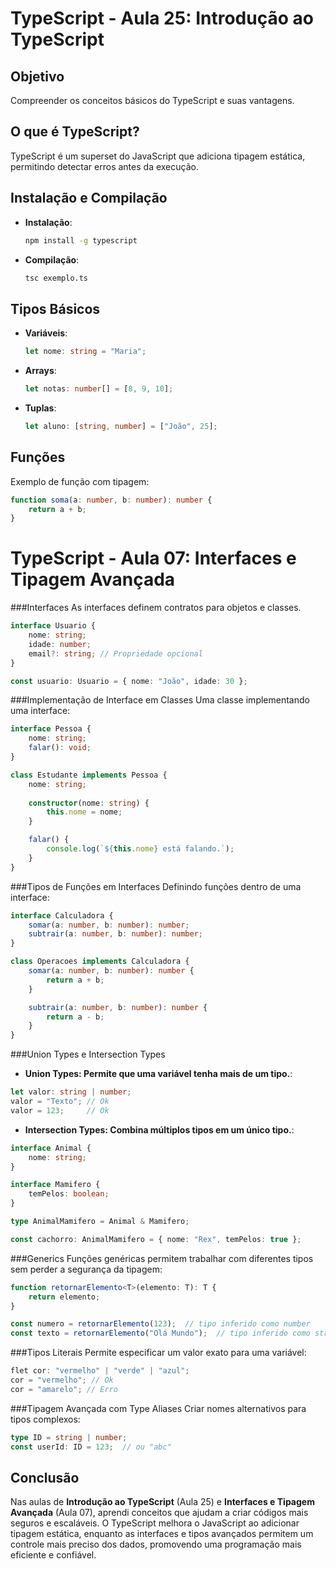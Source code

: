 # TypeScript - Aula 25: Introdução ao TypeScript

## Objetivo
Compreender os conceitos básicos do TypeScript e suas vantagens.

## O que é TypeScript?
TypeScript é um superset do JavaScript que adiciona tipagem estática, permitindo detectar erros antes da execução.

## Instalação e Compilação
- **Instalação**:
    ```bash
    npm install -g typescript
    ```
- **Compilação**:
    ```bash
    tsc exemplo.ts
    ```

## Tipos Básicos
- **Variáveis**:
    ```typescript
    let nome: string = "Maria";
    ```
- **Arrays**:
    ```typescript
    let notas: number[] = [8, 9, 10];
    ```
- **Tuplas**:
    ```typescript
    let aluno: [string, number] = ["João", 25];
    ```

## Funções
Exemplo de função com tipagem:
```typescript
function soma(a: number, b: number): number {
    return a + b;
}
```
# TypeScript - Aula 07: Interfaces e Tipagem Avançada
###Interfaces
As interfaces definem contratos para objetos e classes.
```typescript
interface Usuario {
    nome: string;
    idade: number;
    email?: string; // Propriedade opcional
}

const usuario: Usuario = { nome: "João", idade: 30 };
 ```

###Implementação de Interface em Classes
Uma classe implementando uma interface:
```typescript
interface Pessoa {
    nome: string;
    falar(): void;
}

class Estudante implements Pessoa {
    nome: string;
    
    constructor(nome: string) {
        this.nome = nome;
    }

    falar() {
        console.log(`${this.nome} está falando.`);
    }
}
 ```

###Tipos de Funções em Interfaces
Definindo funções dentro de uma interface:
```typescript
interface Calculadora {
    somar(a: number, b: number): number;
    subtrair(a: number, b: number): number;
}

class Operacoes implements Calculadora {
    somar(a: number, b: number): number {
        return a + b;
    }

    subtrair(a: number, b: number): number {
        return a - b;
    }
}
 ```

###Union Types e Intersection Types

- **Union Types: Permite que uma variável tenha mais de um tipo.**:
```typescript
let valor: string | number;
valor = "Texto"; // Ok
valor = 123;     // Ok
 ```

- **Intersection Types: Combina múltiplos tipos em um único tipo.**:
```typescript
interface Animal {
    nome: string;
}

interface Mamifero {
    temPelos: boolean;
}

type AnimalMamifero = Animal & Mamifero;

const cachorro: AnimalMamifero = { nome: "Rex", temPelos: true };
 ```
###Generics
Funções genéricas permitem trabalhar com diferentes tipos sem perder a segurança da tipagem:
```typescript
function retornarElemento<T>(elemento: T): T {
    return elemento;
}

const numero = retornarElemento(123);  // tipo inferido como number
const texto = retornarElemento("Olá Mundo");  // tipo inferido como string
 ```

###Tipos Literais
Permite especificar um valor exato para uma variável:
```typescript
flet cor: "vermelho" | "verde" | "azul";
cor = "vermelho"; // Ok
cor = "amarelo"; // Erro
 ```

###Tipagem Avançada com Type Aliases
Criar nomes alternativos para tipos complexos:
```typescript
type ID = string | number;
const userId: ID = 123;  // ou "abc"
 ```
## Conclusão

Nas aulas de **Introdução ao TypeScript** (Aula 25) e **Interfaces e Tipagem Avançada** (Aula 07), aprendi conceitos que ajudam a criar códigos mais seguros e escaláveis. O TypeScript melhora o JavaScript ao adicionar tipagem estática, enquanto as interfaces e tipos avançados permitem um controle mais preciso dos dados, promovendo uma programação mais eficiente e confiável.





